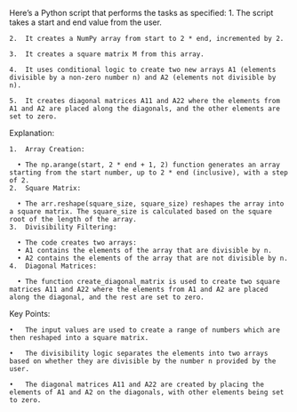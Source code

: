 Here’s a Python script that performs the tasks as specified:
	1.	The script takes a start and end value from the user.

	2.	It creates a NumPy array from start to 2 * end, incremented by 2.

	3.	It creates a square matrix M from this array.

	4.	It uses conditional logic to create two new arrays A1 (elements divisible by a non-zero number n) and A2 (elements not divisible by n).

	5.	It creates diagonal matrices A11 and A22 where the elements from A1 and A2 are placed along the diagonals, and the other elements are set to zero.


Explanation:

	1.	Array Creation:

	  •	The np.arange(start, 2 * end + 1, 2) function generates an array starting from the start number, up to 2 * end (inclusive), with a step of 2.
	2.	Square Matrix:

	  •	The arr.reshape(square_size, square_size) reshapes the array into a square matrix. The square_size is calculated based on the square root of the length of the array.
	3.	Divisibility Filtering:

	  •	The code creates two arrays:
	  •	A1 contains the elements of the array that are divisible by n.
	  •	A2 contains the elements of the array that are not divisible by n.
	4.	Diagonal Matrices:

	  •	The function create_diagonal_matrix is used to create two square matrices A11 and A22 where the elements from A1 and A2 are placed along the diagonal, and the rest are set to zero.
      
Key Points:

	•	The input values are used to create a range of numbers which are then reshaped into a square matrix.

	•	The divisibility logic separates the elements into two arrays based on whether they are divisible by the number n provided by the user.
    
	•	The diagonal matrices A11 and A22 are created by placing the elements of A1 and A2 on the diagonals, with other elements being set to zero.